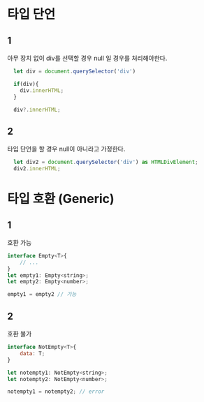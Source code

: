 # 타입 단언

## 1
아무 장치 없이 div를 선택할 경우 null 일 경우를 처리해야한다.
```javascript
  let div = document.querySelector('div')
```

```javascript
  if(div){
    div.innerHTML;
  }

  div?.innerHTML;
```

## 2
타입 단언을 할 경우 null이 아니라고 가정한다.
```javascript
  let div2 = document.querySelector('div') as HTMLDivElement;
  div2.innerHTML;
```

# 타입 호환 (Generic)

## 1
호환 가능
```javascript
interface Empty<T>{
    // ...
}
let empty1: Empty<string>;
let empty2: Empty<number>;

empty1 = empty2 // 가능
```

## 2
호환 불가
```javascript
interface NotEmpty<T>{
    data: T;
}

let notempty1: NotEmpty<string>;
let notempty2: NotEmpty<number>;

notempty1 = notempty2; // error
```